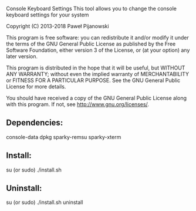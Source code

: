 Console Keyboard Settings
This tool allows you to change the console keyboard settings for your system

Copyright (C) 2013-2018 Paweł Pijanowski

This program is free software: you can redistribute it and/or modify
it under the terms of the GNU General Public License as published by
the Free Software Foundation, either version 3 of the License, or
(at your option) any later version.

This program is distributed in the hope that it will be useful,
but WITHOUT ANY WARRANTY; without even the implied warranty of
MERCHANTABILITY or FITNESS FOR A PARTICULAR PURPOSE.  See the
GNU General Public License for more details.

You should have received a copy of the GNU General Public License
along with this program.  If not, see <http://www.gnu.org/licenses/>.

Dependencies:
-------------
console-data
dpkg
sparky-remsu
sparky-xterm

Install:
-------------
su (or sudo) 
./install.sh

Uninstall:
-------------
su (or sudo)
./install.sh uninstall
